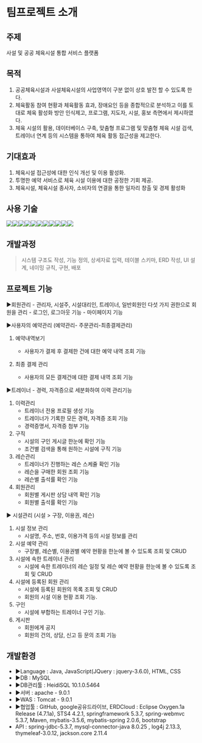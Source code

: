 

# 팀프로젝트 소개
## 주제

사설 및 공공 체육시설 통합 서비스 플랫폼




## 목적
1. 공공체육시설과 사설체육시설의 사업영역이 구분 없이 상호 발전 할 수 있도록 한다.
2. 체육활동 참여 현황과 체육활동 효과, 장애요인 등을 종합적으로 분석하고 이를 토대로 체육 활성화 방안 인식제고, 프로그램, 지도자, 시설, 홍보 측면에서 제시하였다.
3. 체육 시설의 활용, 데이터베이스 구축, 맞춤형 프로그램 및 맞춤형 체육 시설 검색, 트레이너 연계 등의 시스템을 통하여 체육 활동 접근성을 제고한다. 
## 기대효과

1. 체육시설 접근성에 대한 인식 개선 및 이용 활성화.
2. 투명한 예약 서비스로 체육 시설 이용에 대한 공정한 기회 제공.
3. 체육시설, 체육시설 종사자, 소비자의 연결을 통한 일자리 창출 및 경제 활성화
## 사용 기술
<img src="https://img.shields.io/badge/JAVA-007396?style=for-the-badge&logo=java&logoColor=white"><img src="https://img.shields.io/badge/Spring-6DB33F?style=for-the-badge&logo=Spring&logoColor=white"><img src="https://img.shields.io/badge/mysql-4479A1?style=for-the-badge&logo=mysql&logoColor=white"><img src="https://img.shields.io/badge/javascript-F7DF1E?style=for-the-badge&logo=javascript&logoColor=black"><img src="https://img.shields.io/badge/jquery-0769AD?style=for-the-badge&logo=jquery&logoColor=white"><img src="https://img.shields.io/badge/html-E34F26?style=for-the-badge&logo=html5&logoColor=white"><img src="https://img.shields.io/badge/css-1572B6?style=for-the-badge&logo=css3&logoColor=white"><img src="https://img.shields.io/badge/bootstrap-7952B3?style=for-the-badge&logo=bootstrap&logoColor=white"><img src="https://img.shields.io/badge/github-181717?style=for-the-badge&logo=github&logoColor=white"><img src="https://img.shields.io/badge/linux-FCC624?style=for-the-badge&logo=linux&logoColor=black"><img src="https://img.shields.io/badge/apache tomcat-F8DC75?style=for-the-badge&logo=apachetomcat&logoColor=white">


## 개발과정

 > 시스템 구조도 작성, 
 기능 정의, 
 상세자료 입력, 테이블 스키마, ERD 작성, UI 설계, 네이밍 규칙, 구현, 배포

## 프로젝트 기능

▶회원관리
    - 관리자, 시설주, 시설대리인, 트레이너, 일반회원인 다섯 가지 권한으로 회원을 관리
    - 로그인, 로그아웃 기능
    - 마이페이지 기능

▶사용자의 예약관리
    (예약관리- 주문관리-최종결제관리)
1. 예약내역보기

    - 사용자가 결제 후 결제한 건에 대한 예약 내역 조회 기능
2. 최종 결제 관리
    - 사용자의 모든 결제건에 대한 결제 내역 조회 기능

▶트레이너
    - 경력, 자격증으로 세분화하여 이력 관리기능
1. 이력관리
    - 트레이너 전용 프로필 생성 기능
    - 트레이너가 기록한 모든 경력, 자격증 조회 기능
    - 경력증명서, 자격증 첨부 기능
2. 구직
    - 시설의 구인 게시글 한눈에 확인 기능
    - 조건별 검색을 통해 원하는 시설에 구직 기능
3. 레슨관리
    - 트레이너가 진행하는 레슨 스케쥴 확인 기능
    - 레슨을 구매한 회원 조회 기능
    - 레슨별 출석률 확인 기능
4. 회원관리
    - 회원별 게시판 상담 내역 확인 기능
    - 회원별 출석률 확인 기능

▶ 시설관리
(시설 > 구장, 이용권, 레슨)
1. 시설 정보 관리 
    - 시설명, 주소, 번호, 이용가격 등의 시설 정보를 관리
2. 시설 예약 관리
    - 구장별, 레슨별, 이용권별 예약 현황을 한눈에 볼 수 있도록 조회 및 CRUD
3. 시설에 속한 트레이너 관리
    - 시설에 속한 트레이너의 레슨 일정 및 레슨 예약 현황을 한눈에 볼 수 있도록 조회 및 CRUD
4. 시설에 등록된 회원 관리
    - 시설에 등록된 회원의 목록 조회 및 CRUD
    - 회원의 시설 이용 현황 조회 기능.
5. 구인
    - 시설에 부합하는 트레이너 구인 기능.
6. 게시판
    - 회원에게 공지 
    - 회원의 건의, 상담, 신고 등 문의 조회 기능

## 개발환경

- ▶Language : Java, JavaScript(JQuery : jquery-3.6.0), HTML, CSS
- ▶DB : MySQL
- ▶DB관리툴 : HeidiSQL 10.1.0.5464
- ▶서버 : apache - 9.0.1
- ▶WAS : Tomcat - 9.0.1
- ▶협업툴 : GitHub, google공유드라이브, ERDCloud
: Eclipse Oxygen.1a Release (4.7.1a),  STS4 4.2.1, springframework 5.3.7, spring-webmvc 5.3.7, Maven, mybatis-3.5.6, mybatis-spring 2.0.6, bootstrap
- API : spring-jdbc-5.3.7, mysql-connector-java 8.0.25 , log4j 2.13.3, thymeleaf-3.0.12, jackson.core 2.11.4
